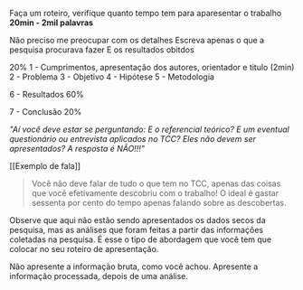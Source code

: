 Faça um roteiro, verifique quanto tempo tem para aparesentar o trabalho
**20min - 2mil palavras**

Não preciso me preocupar com os detalhes
Escreva apenas o que a pesquisa procurava fazer
E os resultados obitdos

20%
1 - Cumprimentos, apresentação dos autores, orientador e titulo (2min)
2 - Problema
3 - Objetivo
4 - Hipótese
5 - Metodologia

6 - Resultados 60%

7 - Conclusão 20%

*"Aí você deve estar se perguntando: E o referencial teórico? E um eventual questionário ou entrevista aplicados no TCC? Eles não devem ser apresentados?
A resposta é NÃO!!!"*

[[Exemplo de fala]]


> Você não deve falar de tudo o que tem no TCC, apenas das coisas que você efetivamente descobriu com o trabalho!
> O ideal é gastar sessenta por cento do tempo apenas falando sobre as descobertas.

Observe que aqui não estão sendo apresentados os dados secos da pesquisa, mas as análises que foram feitas a partir das informações coletadas na pesquisa. É esse o tipo de abordagem que você tem que colocar no seu roteiro de apresentação.

Não apresente a informação bruta, como você achou. Apresente a informação processada, depois de uma análise.


